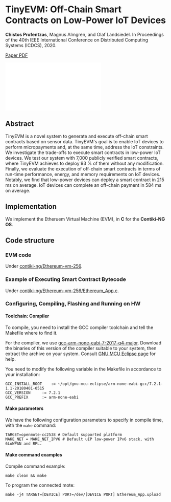
# TinyEVM: Off-Chain Smart Contracts on Low-Power IoT Devices
<b>Chistos Profentzas</b>, Magnus Almgren, and Olaf Landsiedel. In Proceedings of the 40th IEEE International Conference on Distributed Computing Systems (ICDCS), 2020.

[Paper PDF](https://research.chalmers.se/en/publication/516951)

![IoTLogBlock](./ContikiNG/ParkingAPP.pdf)

## Abstract

TinyEVM is a novel system to generate and execute off-chain smart contracts based on sensor data.
TinyEVM's goal is to enable IoT devices to perform micropayments and, at the same time, address the IoT constraints.
We investigate the trade-offs to execute smart contracts in low-power IoT devices.
We test our system with 7,000 publicly verified smart contracts, where TinyEVM achieves to deploy 93 % of them without any modification.
Finally, we evaluate the execution of off-chain smart contracts in terms of run-time performance, energy, and memory requirements on IoT devices.
Notably, we find that low-power devices can deploy a smart contract in 215 ms on average.
IoT devices can complete an off-chain payment in 584 ms on average.

## Implementation

We implement the Etheruem Virtual Machine (EVM), in <b>C</b> for the <b>Contiki-NG OS</b>.

## Code structure

### EVM code

Under [contiki-ng/Ethereum-vm-256](./contiki-ng/Ethereum-vm-256/).

### Example of Executing Smart Contract Bytecode

Under [contiki-ng/Ethereum-vm-256/Ethereum_App.c](./contiki-ng/Ethereum-vm-256/Ethereum_App.c).

### Configuring, Compiling, Flashing and Running on HW

#### Toolchain: Compiler

To compile, you need to install the GCC compiler toolchain and tell the Makefile where to find it.

<!-- We use [gcc-arm-none-eabi-7-2017-q4-major](https://developer.arm.com/open-source/gnu-toolchain/gnu-rm/downloads) -->
For the compiler, we use [gcc-arm-none-eabi-7-2017-q4-major](https://github.com/gnu-mcu-eclipse/arm-none-eabi-gcc/releases).
Download the binaries of this version of the compiler suitable to your system, then extract the archive on your system.
Consult [GNU MCU Eclipse page](https://gnu-mcu-eclipse.github.io/toolchain/arm/install/) for help.

You need to modify the following variable in the Makefile in accordance to your installation:
```
GCC_INSTALL_ROOT	:= ~/opt/gnu-mcu-eclipse/arm-none-eabi-gcc/7.2.1-1.1-20180401-0515
GCC_VERSION		:= 7.2.1
GCC_PREFIX		:= arm-none-eabi
```

#### Make parameters
We have the following configuration parameters to specify in compile time, with the `make` command:
```
TARGET=openmote-cc2538 # Default supported platform
MAKE_NET = MAKE_NET_IPV6 # Default uIP low-power IPv6 stack, with 6LoWPAN and RPL.

```

#### Make command examples
Compile command example:
```
make clean && make  
```

To program the connected mote:
```
make -j4 TARGET=[DEVICE] PORT=/dev/[DEVICE PORT] Ethereum_App.upload
```
